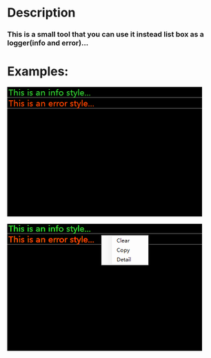 ﻿# Description
### This is a small tool that you can use it instead list box as a logger(info and error)...

# Examples: 

![Example 1](https://github.com/super-xry/EasyTool/blob/main/resouce/example1.png "Example 1")

![Example 2](https://github.com/super-xry/EasyTool/blob/main/resouce/example2.png "Example 2")

